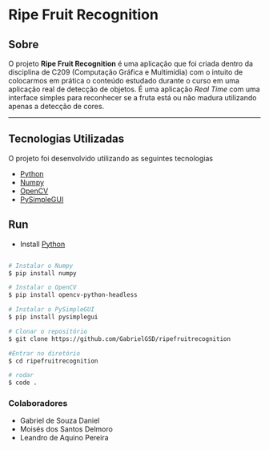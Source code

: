# Ripe Fruit Recognition #

## Sobre

O projeto **Ripe Fruit Recognition** é uma aplicação que foi criada dentro da disciplina de C209 (Computação Gráfica e Multimídia) com o intuito de colocarmos em prática o conteúdo estudado durante o curso em uma aplicação real de detecção de objetos. É uma aplicação *Real Time* com uma interface simples para reconhecer se a fruta está ou não madura utilizando apenas a detecção de cores. 

---

## Tecnologias Utilizadas

O projeto foi desenvolvido utilizando as seguintes tecnologias

- [Python](https://www.python.org/)
- [Numpy](https://numpy.org/)
- [OpenCV](https://pypi.org/project/opencv-python/)
- [PySimpleGUI](https://pysimplegui.readthedocs.io/en/latest/)

## Run

- Install [Python](https://www.python.org/downloads/)
```bash

# Instalar o Numpy
$ pip install numpy

# Instalar o OpenCV
$ pip install opencv-python-headless

# Instalar o PySimpleGUI
$ pip install pysimplegui

# Clonar o repositório
$ git clone https://github.com/GabrielGSD/ripefruitrecognition

#Entrar no diretório
$ cd ripefruitrecognition

# rodar
$ code .

```
### Colaboradores

- Gabriel de Souza Daniel
- Moisés dos Santos Delmoro
- Leandro de Aquino Pereira



